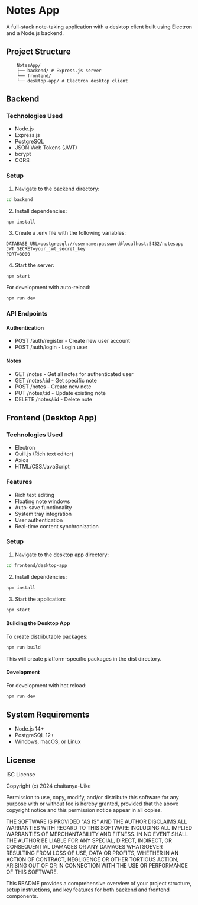 # Notes App

A full-stack note-taking application with a desktop client built using Electron and a Node.js backend.

## Project Structure
        NotesApp/ 
        ├── backend/ # Express.js server 
        └── frontend/
        └── desktop-app/ # Electron desktop client

## Backend

### Technologies Used
- Node.js
- Express.js
- PostgreSQL
- JSON Web Tokens (JWT)
- bcrypt
- CORS

### Setup
1. Navigate to the backend directory:
```bash
cd backend
```
2. Install dependencies:
```bash
npm install
```
3. Create a .env file with the following variables:
```env
DATABASE_URL=postgresql://username:password@localhost:5432/notesapp
JWT_SECRET=your_jwt_secret_key
PORT=3000
```
4. Start the server:
```bash
npm start
```
For development with auto-reload:
```bash
npm run dev
```
### API Endpoints
#### Authentication
- POST /auth/register - Create new user account
- POST /auth/login - Login user
#### Notes
- GET /notes - Get all notes for authenticated user
- GET /notes/:id - Get specific note
- POST /notes - Create new note
- PUT /notes/:id - Update existing note
- DELETE /notes/:id - Delete note

## Frontend (Desktop App)

### Technologies Used
- Electron
- Quill.js (Rich text editor)
- Axios
- HTML/CSS/JavaScript
### Features
- Rich text editing
- Floating note windows
- Auto-save functionality
- System tray integration
- User authentication
- Real-time content synchronization

### Setup

1. Navigate to the desktop app directory:
```bash
cd frontend/desktop-app
```
2. Install dependencies:
```bash
npm install
```
3. Start the application:
```bash
npm start
```
#### Building the Desktop App
To create distributable packages:
```bash
npm run build
```
This will create platform-specific packages in the dist directory.
#### Development
For development with hot reload:
```bash
npm run dev
```

## System Requirements
- Node.js 14+
- PostgreSQL 12+
- Windows, macOS, or Linux

## License
ISC License

Copyright (c) 2024 chaitanya-Uike

Permission to use, copy, modify, and/or distribute this software for any
purpose with or without fee is hereby granted, provided that the above
copyright notice and this permission notice appear in all copies.

THE SOFTWARE IS PROVIDED "AS IS" AND THE AUTHOR DISCLAIMS ALL WARRANTIES WITH
REGARD TO THIS SOFTWARE INCLUDING ALL IMPLIED WARRANTIES OF MERCHANTABILITY
AND FITNESS. IN NO EVENT SHALL THE AUTHOR BE LIABLE FOR ANY SPECIAL, DIRECT,
INDIRECT, OR CONSEQUENTIAL DAMAGES OR ANY DAMAGES WHATSOEVER RESULTING FROM
LOSS OF USE, DATA OR PROFITS, WHETHER IN AN ACTION OF CONTRACT, NEGLIGENCE OR
OTHER TORTIOUS ACTION, ARISING OUT OF OR IN CONNECTION WITH THE USE OR
PERFORMANCE OF THIS SOFTWARE.

This README provides a comprehensive overview of your project structure, setup instructions, and key features for both backend and frontend components.